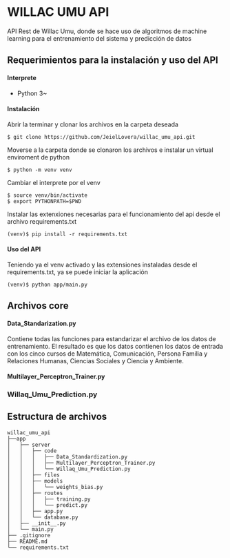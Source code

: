 # WILLAC UMU API
API Rest de Willac Umu, donde se hace uso de algoritmos de machine learning para el entrenamiento del sistema y predicción de datos

## Requerimientos para la instalación y uso del API

#### Interprete
- Python 3~

#### Instalación
Abrir la terminar y clonar los archivos en la carpeta deseada

    $ git clone https://github.com/JeielLovera/willac_umu_api.git

Moverse a la carpeta donde se clonaron los archivos e instalar un virtual enviroment de python

    $ python -m venv venv

Cambiar el interprete por el venv

    $ source venv/bin/activate
    $ export PYTHONPATH=$PWD

Instalar las extenxiones necesarias para el funcionamiento del api desde el archivo requirements.txt

    (venv)$ pip install -r requirements.txt

#### Uso del API
Teniendo ya el venv activado y las extensiones instaladas desde el requirements.txt, ya se puede iniciar la aplicación

    (venv)$ python app/main.py
    

## Archivos core
#### Data_Standarization.py
Contiene todas las funciones para estandarizar el archivo de los datos de entrenamiento. El resultado es que los datos contienen los datos de entrada con los cinco cursos de Matemática, Comunicación, Persona Familia y Relaciones Humanas, Ciencias Sociales y Ciencia y Ambiente.
#### Multilayer_Perceptron_Trainer.py
### Willaq_Umu_Prediction.py
## Estructura de archivos
```
willac_umu_api
├──app
│   ├── server
│   │   ├── code
│   │   │   ├── Data_Standardization.py
│   │   │   ├── Multilayer_Perceptron_Trainer.py
│   │   │   └── Willaq_Umu_Prediction.py
│   │   ├── files
│   │   ├── models
│   │   │   └── weights_bias.py
│   │   ├── routes
│   │   │   ├── training.py
│   │   │   └── predict.py
│   │   ├── app.py
│   │   └── database.py
│   ├── __init__.py
│   └── main.py
├── .gitignore
├── README.md
└── requirements.txt
```

